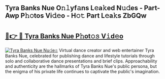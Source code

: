 ## Tyra Banks Nue O𝚗𝚕yf𝚊ns L𝚎a𝚔ed N𝚞𝚍es - Part-Awp P𝚑𝚘tos Vi𝚍𝚎o - H𝚘𝚝 Part L𝚎a𝚔s ZbGQw

# <h2><a href="http://kf1wc0.oniu.top/?m=Tyra+Banks+Nue">🔗👉 🔴 Tyra Banks Nue P𝚑ot𝚘𝚜 V𝚒d𝚎o</a></h2>

[![Tyra Banks Nue Nu𝚍e𝚜](https://i.imgur.com/0qMVB7G.gif)](http://kf1wc0.oniu.top/?m=Tyra+Banks+Nue)
Virtual dance creator and web entertainer Tyra Banks Nue, celebrated for publishing dance and lifestyle tutorials through solo and collaborative dance presentations and brief clips. Approachability and authenticity are the hallmarks of Tyra Banks Nue's public persona, but the enigma of his private life continues to captivate the public's imagination.  
